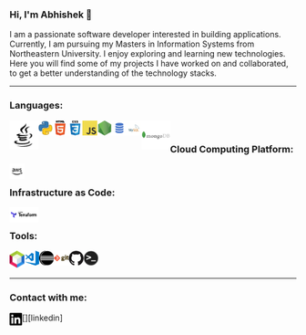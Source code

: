 

<!--
**V-Abhishek/V-Abhishek** is a ✨ _special_ ✨ repository because its `README.md` (this file) appears on your GitHub profile.

Here are some ideas to get you started:

- 🔭 I’m currently working on ...
- 🌱 I’m currently learning ...
- 👯 I’m looking to collaborate on ...
- 🤔 I’m looking for help with ...
- 💬 Ask me about ...
- 📫 How to reach me: ...
- 😄 Pronouns: ...
- ⚡ Fun fact: ...
-->
### Hi, I'm Abhishek 👋

I am a passionate software developer interested in building applications. Currently, I am pursuing my Masters in Information Systems from Northeastern University. I enjoy exploring and learning new technologies. Here you will find some of my projects I have worked on and collaborated, to get a better understanding of the technology stacks. 

***

### Languages:

<img align="left" alt="Java" width="50px" src="https://github.com/v-abhishek/v-abhishek/blob/master/images/java.svg" />
<img align="left" alt="Python" width="26px" src="https://github.com/v-abhishek/v-abhishek/blob/master/images/python.png" />
<img align="left" alt="HTML5" width="26px" src="https://github.com/v-abhishek/v-abhishek/blob/master/images/html.png" />
<img align="left" alt="CSS3" width="26px" src="https://github.com/v-abhishek/v-abhishek/blob/master/images/css.png" />
<img align="left" alt="JavaScript" width="26px" src="https://github.com/v-abhishek/v-abhishek/blob/master/images/javascript.png" />
<img align="left" alt="Node.js" width="26px" src="https://github.com/v-abhishek/v-abhishek/blob/master/images/nodejs.png" />
<img align="left" alt="SQL" width="26px" src="https://github.com/v-abhishek/v-abhishek/blob/master/images/sql.png" />
<img align="left" alt="MySQL" width="26px" src="https://github.com/v-abhishek/v-abhishek/blob/master/images/mysql.png" />
<img align="left" alt="MongoDB" width="50px" src="https://github.com/v-abhishek/v-abhishek/blob/master/images/mongodb.png" />

<br/>

### Cloud Computing Platform:

<img align="left" alt="AWS" width="26px" src="https://github.com/v-abhishek/v-abhishek/blob/master/images/aws.png" />

<br/>

### Infrastructure as Code:

<img align="left" alt="AWS" width="50px" src="https://github.com/v-abhishek/v-abhishek/blob/master/images/terraform.png" />

<br/>

### Tools:

<img align="left" alt="Netbeans" width="26px" src="https://github.com/v-abhishek/v-abhishek/blob/master/images/netbeans.svg" />
<img align="left" alt="Visual Studio Code" width="26px" src="https://github.com/v-abhishek/v-abhishek/blob/master/images/vscode.png" />
<img align="left" alt="Eclipse" width="26px" src="https://github.com/v-abhishek/v-abhishek/blob/master/images/eclipse.png" />
<img align="left" alt="Git" width="26px" src="https://github.com/v-abhishek/v-abhishek/blob/master/images/git.png" />
<img align="left" alt="GitHub" width="26px" src="https://github.com/v-abhishek/v-abhishek/blob/master/images/github.png" />
<img align="left" alt="HTML5" width="26px" src="https://github.com/v-abhishek/v-abhishek/blob/master/images/terminal.png" />

<br />
<br />

***
### Contact with me:
[<img align="left" alt="LinkedIn" width="22px" src="images/linkedin.svg" />][linkedin]
